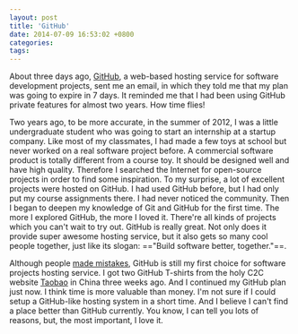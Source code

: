```yaml
---
layout: post
title: 'GitHub'
date: 2014-07-09 16:53:02 +0800
categories:
tags:
---
```


About three days ago, [GitHub](https://github.com/), a web-based hosting service for software development projects, sent me an email, in which they told me that my plan was going to expire in 7 days. It reminded me that I had been using GitHub private features for almost two years. How time flies!

Two years ago, to be more accurate, in the summer of 2012, I was a little undergraduate student who was going to start an internship at a startup company. Like most of my classmates, I had made a few toys at school but never worked on a real software project before. A commercial software product is totally different from a course toy. It should be designed well and have high quality. Therefore I searched the Internet for open-source projects in order to find some inspiration. To my surprise, a lot of excellent projects were hosted on GitHub. I had used GitHub before, but I had only put my course assignments there. I had never noticed the community. Then I began to deepen my knowledge of Git and GitHub for the first time. The more I explored GitHub, the more I loved it. There're all kinds of projects which you can't wait to try out. GitHub is really great. Not only does it provide super awesome hosting service, but it also gets so many cool people together, just like its slogan: =="Build software better, together."==.

Although people [made mistakes](https://github.com/blog/1826-follow-up-to-the-investigation-results), GitHub is still my first choice for software projects hosting service. I got two GitHub T-shirts from the holy C2C website [Taobao](http://taobao.com/) in China three weeks ago. And I continued my GitHub plan just now. I think time is more valuable than money. I'm not sure if I could setup a GitHub-like hosting system in a short time. And I believe I can't find a place better than GitHub currently. You know, I can tell you lots of reasons, but, the most important, I love it.

